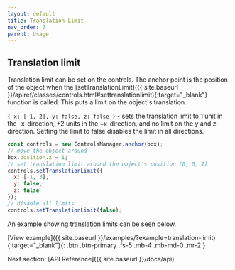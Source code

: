 ```yaml
---
layout: default
title: Translation Limit
nav_order: 7
parent: Usage
---
```


## Translation limit

Translation limit can be set on the controls. The anchor point is the position of the object when the 
[setTranslationLimit]({{ site.baseurl }}/apiref/classes/controls.html#settranslationlimit){:target="_blank"} function is called.
This puts a limit on the object's translation.

`{ x: [-1, 2], y: false, z: false }` - sets the translation limit to 1 unit in the -x-direction, +2 units in the +x-direction, and no limit on the y and z-direction.
Setting the limit to false disables the limit in all directions.

```js
const controls = new ControlsManager.anchor(box);
// move the object around
box.position.z = 1;
// set translation limit around the object's position (0, 0, 1)
controls.setTranslationLimit({
  x: [-1, 3],
  y: false,
  z: false
});
// disable all limits
controls.setTranslationLimit(false);
```

An example showing translation limits can be seen below.

[View example]({{ site.baseurl }}/examples/?example=translation-limit){:target="_blank"}{: .btn .btn-primary .fs-5 .mb-4 .mb-md-0 .mr-2 }

Next section: [API Reference]({{ site.baseurl }}/docs/api)
